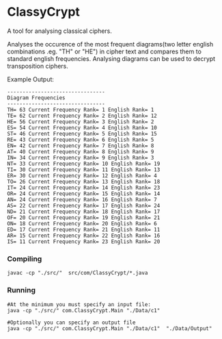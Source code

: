 # ClassyCrypt
A tool for analysing classical ciphers.

Analyses the occurence of the most frequent diagrams(two letter english combinations .eg. "TH" or "HE") in cipher text and compares them to standard english frequencies. Analysing diagrams can be used to decrypt transposition ciphers.

Example Output:

	--------------------------------
	Diagram Frequencies
	--------------------------------
	TH= 63 Current Frequency Rank= 1 English Rank= 1  
	TE= 62 Current Frequency Rank= 2 English Rank= 12  
	HE= 56 Current Frequency Rank= 3 English Rank= 2  
	ES= 54 Current Frequency Rank= 4 English Rank= 10  
	ST= 46 Current Frequency Rank= 5 English Rank= 15  
	RE= 43 Current Frequency Rank= 6 English Rank= 5  
	EN= 42 Current Frequency Rank= 7 English Rank= 8  
	AT= 40 Current Frequency Rank= 8 English Rank= 9  
	IN= 34 Current Frequency Rank= 9 English Rank= 3  
	NT= 33 Current Frequency Rank= 10 English Rank= 19  
	TI= 30 Current Frequency Rank= 11 English Rank= 13  
	ER= 30 Current Frequency Rank= 12 English Rank= 4  
	TO= 26 Current Frequency Rank= 13 English Rank= 18  
	IT= 24 Current Frequency Rank= 14 English Rank= 23  
	OR= 24 Current Frequency Rank= 15 English Rank= 14  
	AN= 24 Current Frequency Rank= 16 English Rank= 7  
	AS= 22 Current Frequency Rank= 17 English Rank= 24  
	ND= 21 Current Frequency Rank= 18 English Rank= 17  
	OF= 20 Current Frequency Rank= 19 English Rank= 21  
	ON= 18 Current Frequency Rank= 20 English Rank= 6
	ED= 17 Current Frequency Rank= 21 English Rank= 11
	AR= 15 Current Frequency Rank= 22 English Rank= 16
	IS= 11 Current Frequency Rank= 23 English Rank= 20


### Compiling
	javac -cp "./src/"  src/com/ClassyCrypt/*.java

### Running
	#At the minimum you must specify an input file:
	java -cp "./src/" com.ClassyCrypt.Main "./Data/c1"

	#Optionally you can specify an output file
	java -cp "./src/" com.ClassyCrypt.Main "./Data/c1"	"./Data/Output"
